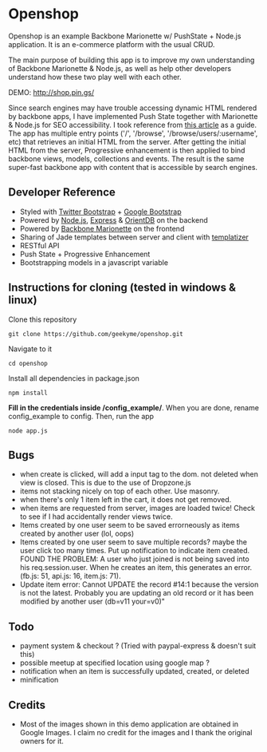 # Openshop
Openshop is an example Backbone Marionette w/ PushState + Node.js application. It is an e-commerce platform with the usual CRUD. 

The main purpose of building this app is to improve my own understanding of Backbone Marionette & Node.js, as well as help other developers understand how these two play well with each other. 

DEMO: http://shop.pin.gs/

Since search engines may have trouble accessing dynamic HTML rendered by backbone apps, I have implemented Push State together with Marionette & Node.js for SEO accessibility. I took reference from [this article](http://lostechies.com/derickbailey/2011/09/26/seo-and-accessibility-with-html5-pushstate-part-2-progressive-enhancement-with-backbone-js/) as a guide. The app has multiple entry points ('/', '/browse', '/browse/users/:username', etc) that retrieves an initial HTML from the server. After getting the initial HTML from the server, Progressive enhancement is then applied to bind backbone views, models, collections and events. The result is the same super-fast backbone app with content that is accessible by search engines.

## Developer Reference
* Styled with [Twitter Bootstrap](http://twitter.github.io/bootstrap/index.html) + [Google Bootstrap](http://todc.github.io/todc-bootstrap/)
* Powered by [Node.js](http://nodejs.org/), [Express](http://expressjs.com/) & [OrientDB](http://www.orientdb.org/) on the backend
* Powered by [Backbone Marionette](http://marionettejs.com/) on the frontend
* Sharing of Jade templates between server and client with [templatizer](https://github.com/HenrikJoreteg/templatizer) 
* RESTful API
* Push State + Progressive Enhancement
* Bootstrapping models in a javascript variable

## Instructions for cloning (tested in windows & linux)
Clone this repository
```
git clone https://github.com/geekyme/openshop.git
```
Navigate to it
```
cd openshop
```
Install all dependencies in package.json
```
npm install
```
**Fill in the credentials inside /config_example/**. When you are done, rename config_example to config. Then, run the app
```
node app.js
```

## Bugs
* when create is clicked, will add a input tag to the dom. not deleted when view is closed. This is due to the use of Dropzone.js
* items not stacking nicely on top of each other. Use masonry.
* when there's only 1 item left in the cart, it does not get removed.
* when items are requested from server, images are loaded twice! Check to see if I had accidentally render views twice.
* Items created by one user seem to be saved errorneously as items created by another user (lol, oops)
* Items created by one user seem to save multiple records? maybe the user click too many times. Put up notification to indicate item created. 
FOUND THE PROBLEM: A user who just joined is not being saved into his req.session.user. When he creates an item, this generates an error. (fb.js: 51, api.js: 16, item.js: 71). 
* Update item error:
Cannot UPDATE the record #14:1 because the version is not the latest. Probably you are updating an old record or it has been modified by another user (db=v11 your=v0)"


## Todo
* payment system & checkout ? (Tried with paypal-express & doesn't suit this)
* possible meetup at specified location using google map ?
* notification when an item is successfully updated, created, or deleted
* minification

## Credits
* Most of the images shown in this demo application are obtained in Google Images. I claim no credit for the images and I thank the original owners for it. 